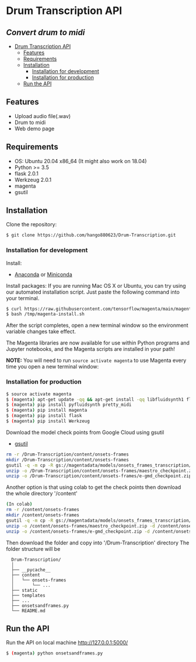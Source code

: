 # Drum Transcription API
## _Convert drum to midi_

- [Drum Transcription API](#drum-transcription-api)
  - [Features](#features)
  - [Requirements](#requirements)
  - [Installation](#installation)
    - [Installation for development](#installation-for-development)
    - [Installation for production](#installation-for-production)
  - [Run the API](#run-the-api)

## Features

- Upload audio file(.wav)
- Drum to midi
- Web demo page

## Requirements

- OS: Ubuntu 20.04 x86_64 (It might also work on 18.04)
- Python >= 3.5
- flask 2.0.1
- Werkzeug 2.0.1
- magenta
- gsutil

## Installation

Clone the repository:

```bash
$ git clone https://github.com/hango880623/Drum-Transcription.git
```

### Installation for development

Install:

- [Anaconda](https://docs.anaconda.com/anaconda/install/linux/) or [Miniconda](https://docs.conda.io/en/latest/miniconda.html#linux-installers)

Install packages:
If you are running Mac OS X or Ubuntu, you can try using our automated installation script. Just paste the following command into your terminal.

```bash
$ curl https://raw.githubusercontent.com/tensorflow/magenta/main/magenta/tools/magenta-install.sh > /tmp/magenta-install.sh
$ bash /tmp/magenta-install.sh
```
After the script completes, open a new terminal window so the environment variable changes take effect.

The Magenta libraries are now available for use within Python programs and Jupyter notebooks, and the Magenta scripts are installed in your path!

**NOTE:** You will need to run `source activate magenta` to use Magenta every time you open a new terminal window:
### Installation for production
```bash
$ source activate magenta
$ (magenta) apt-get update -qq && apt-get install -qq libfluidsynth1 fluid-soundfont-gm build-essential libasound2-dev libjack-dev ffmpeg  
$ (magenta) pip install pyfluidsynth pretty_midi
$ (magenta) pip install magenta
$ (magenta) pip install flask
$ (magenta) pip install Werkzeug
```

Download the model check points from Google Cloud using gsutil
- [gsutil](https://cloud.google.com/storage/docs/gsutil_install)
```bash
rm -r /Drum-Transcription/content/onsets-frames
mkdir /Drum-Transcription/content/onsets-frames
gsutil -q -m cp -R gs://magentadata/models/onsets_frames_transcription/*checkpoint*.zip /Drum-Transcription/content/onsets-frames/
unzip -o /Drum-Transcription/content/onsets-frames/maestro_checkpoint.zip -d /Drum-Transcription/content/onsets-frames/maestro
unzip -o /Drum-Transcription/content/onsets-frames/e-gmd_checkpoint.zip -d /Drum-Transcription/content/onsets-frames/e-gmd
```
Another option is that using colab to get the check points then download the whole directory '/content'
```bash
(In colab)
rm -r /content/onsets-frames
mkdir /content/onsets-frames
gsutil -q -m cp -R gs://magentadata/models/onsets_frames_transcription/*checkpoint*.zip /content/onsets-frames/
unzip -o /content/onsets-frames/maestro_checkpoint.zip -d /content/onsets-frames/maestro
unzip -o /content/onsets-frames/e-gmd_checkpoint.zip -d /content/onsets-frames/e-gmd
```
Then download the folder and copy into '/Drum-Transcription' directory
The folder structure will be
```
  Drum-Transcription/
  │
  ├── __pycache__
  ├── content
  │   └── onsets-frames
  │       └── ...
  ├── static
  ├── templates
  ├── ...
  ├── onsetsandframes.py
  └── README.md
  ```
## Run the API
Run the API on local machine http://127.0.0.1:5000/
```bash
$ (magenta) python onsetsandframes.py
```
